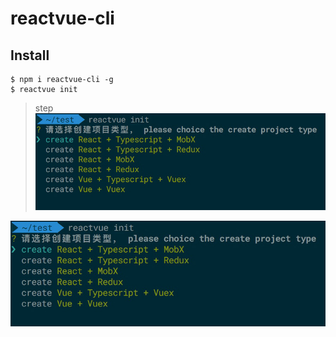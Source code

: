 # reactvue-cli

## Install

```
$ npm i reactvue-cli -g 
$ reactvue init
```
> step
![step](/doc/step.jpg)
<img src="/doc/step.jpg">